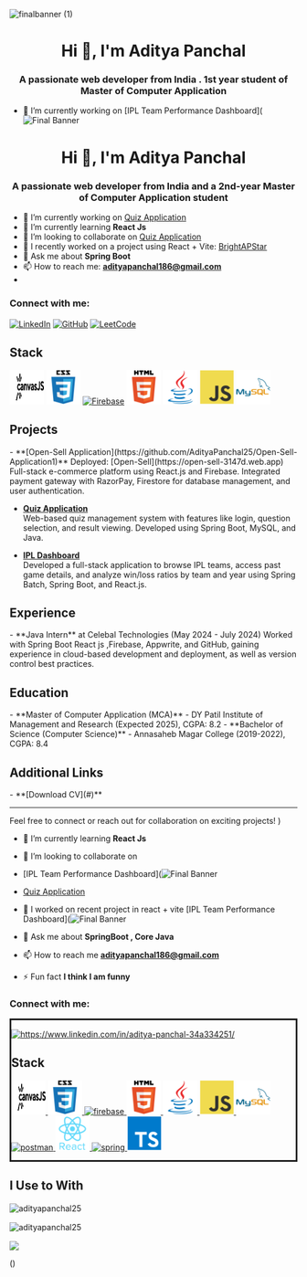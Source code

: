 ![finalbanner (1)](https://github.com/AdityaPanchal25/Aditya-Panchal/assets/125076518/b096e432-17e6-4b53-911b-310546d0f895)


<h1 align="center">Hi 👋, I'm Aditya Panchal</h1>
<h3 align="center">A passionate web developer from India . 1st year student of Master of Computer Application</h3>


- 🔭 I’m currently working on    [IPL Team Performance Dashboard](![Final Banner](https://github.com/AdityaPanchal25/IPLDashboard)
<h1 align="center">Hi 👋, I'm Aditya Panchal</h1>
<h3 align="center">A passionate web developer from India and a 2nd-year Master of Computer Application student</h3>

- 🔭 I’m currently working on [Quiz Application](https://github.com/AdityaPanchal25/Quiz-Web-Application)
- 🌱 I’m currently learning **React Js**
- 👯 I’m looking to collaborate on [Quiz Application](https://github.com/AdityaPanchal25/Quiz-Web-Application)
- 🤝 I recently worked on a project using React + Vite: [BrightAPStar](https://github.com/AdityaPanchal25/BrightAPStart)
- 💬 Ask me about **Spring Boot**
- 📫 How to reach me: **adityapanchal186@gmail.com**
- 

<h3 align="left">Connect with me:</h3>
<p align="left">
<a href="https://www.linkedin.com/in/aditya-panchal-34a334251/" target="blank"><img align="center" src="https://raw.githubusercontent.com/rahuldkjain/github-profile-readme-generator/master/src/images/icons/Social/linked-in-alt.svg" alt="LinkedIn" height="30" width="40" /></a>
<a href="https://github.com/AdityaPanchal25" target="blank"><img align="center" src="https://raw.githubusercontent.com/rahuldkjain/github-profile-readme-generator/master/src/images/icons/Social/github.svg" alt="GitHub" height="30" width="40" /></a>
<a href="https://leetcode.com/u/AdityaPanchal25/" target="blank"><img align="center" src="https://raw.githubusercontent.com/rahuldkjain/github-profile-readme-generator/master/src/images/icons/Social/leet-code.svg" alt="LeetCode" height="30" width="40" /></a>
</p>

<h2>Stack</h2>
<p align="left">
  <a href="https://canvasjs.com" target="_blank" rel="noreferrer"><img src="https://raw.githubusercontent.com/Hardik0307/Hardik0307/master/assets/canvasjs-charts.svg" alt="CanvasJS" width="60" height="60"/></a>
  <a href="https://www.w3schools.com/css/" target="_blank" rel="noreferrer"><img src="https://raw.githubusercontent.com/devicons/devicon/master/icons/css3/css3-original-wordmark.svg" alt="CSS3" width="60" height="60"/></a>
  <a href="https://firebase.google.com/" target="_blank" rel="noreferrer"><img src="https://www.vectorlogo.zone/logos/firebase/firebase-icon.svg" alt="Firebase" width="60" height="60"/></a>
  <a href="https://www.w3.org/html/" target="_blank" rel="noreferrer"><img src="https://raw.githubusercontent.com/devicons/devicon/master/icons/html5/html5-original-wordmark.svg" alt="HTML5" width="60" height="60"/></a>
  <a href="https://www.java.com" target="_blank" rel="noreferrer"><img src="https://raw.githubusercontent.com/devicons/devicon/master/icons/java/java-original.svg" alt="Java" width="60" height="60"/></a>
  <a href="https://developer.mozilla.org/en-US/docs/Web/JavaScript" target="_blank" rel="noreferrer"><img src="https://raw.githubusercontent.com/devicons/devicon/master/icons/javascript/javascript-original.svg" alt="JavaScript" width="60" height="60"/></a>
  <a href="https://www.mysql.com/" target="_blank" rel="noreferrer"><img src="https://raw.githubusercontent.com/devicons/devicon/master/icons/mysql/mysql-original-wordmark.svg" alt="MySQL" width="60" height="60"/></a>
</p>

<h2>Projects</h2>
- **[Open-Sell Application](https://github.com/AdityaPanchal25/Open-Sell-Application1)**  
  Deployed: [Open-Sell](https://open-sell-3147d.web.app)  
  Full-stack e-commerce platform using React.js and Firebase. Integrated payment gateway with RazorPay, Firestore for database management, and user authentication.

- **[Quiz Application](https://github.com/AdityaPanchal25/QuizeApp)**  
  Web-based quiz management system with features like login, question selection, and result viewing. Developed using Spring Boot, MySQL, and Java.

- **[IPL Dashboard](https://github.com/AdityaPanchal25/IPLDashboard)**  
  Developed a full-stack application to browse IPL teams, access past game details, and analyze win/loss ratios by team and year using Spring Batch, Spring Boot, and React.js.

<h2>Experience</h2>
- **Java  Intern** at Celebal Technologies (May 2024 - July 2024)  
  Worked with Spring Boot React js ,Firebase, Appwrite, and GitHub, gaining experience in cloud-based development and deployment, as well as version control best practices.

<h2>Education</h2>
- **Master of Computer Application (MCA)** - DY Patil Institute of Management and Research (Expected 2025), CGPA: 8.2
- **Bachelor of Science (Computer Science)** - Annasaheb Magar College (2019-2022), CGPA: 8.4

<h2>Additional Links</h2>
- **[Download CV](#)**

---

Feel free to connect or reach out for collaboration on exciting projects!
)

- 🌱 I’m currently learning                     **React Js**

- 👯 I’m looking to collaborate on
-  [IPL Team Performance Dashboard](![Final Banner](https://github.com/AdityaPanchal25/IPLDashboard)
-   [Quiz Application](https://github.com/AdityaPanchal25/Quiz-Web-Application)

- 🤝 I worked on  recent project in react + vite       [IPL Team Performance Dashboard](![Final Banner](https://github.com/AdityaPanchal25/IPLDashboard)
- 💬 Ask me about                                **SpringBoot , Core Java**

- 📫 How to reach me                             **adityapanchal186@gmail.com**

- ⚡ Fun fact                                    **I think I am funny**


<h3 align="left">Connect with me:</h3>
<div style=" border: solid">
<p align="left">
<a href="https://linkedin.com/in/https://www.linkedin.com/in/aditya-panchal-34a334251/" target="blank"><img align="center" src="https://raw.githubusercontent.com/rahuldkjain/github-profile-readme-generator/master/src/images/icons/Social/linked-in-alt.svg" alt="https://www.linkedin.com/in/aditya-panchal-34a334251/" height="30" width="40" /></a>
</p>
<h2>Stack</h2>

<p align="left">
  <a href="https://canvasjs.com" target="_blank" rel="noreferrer">
    <img src="https://raw.githubusercontent.com/Hardik0307/Hardik0307/master/assets/canvasjs-charts.svg" alt="canvasjs" width="60" height="60"/>
  </a>
  <a href="https://www.w3schools.com/css/" target="_blank" rel="noreferrer">
    <img src="https://raw.githubusercontent.com/devicons/devicon/master/icons/css3/css3-original-wordmark.svg" alt="css3" width="60" height="60"/>
  </a>
  <a href="https://firebase.google.com/" target="_blank" rel="noreferrer">
    <img src="https://www.vectorlogo.zone/logos/firebase/firebase-icon.svg" alt="firebase" width="60" height="60"/>
  </a>
  <a href="https://www.w3.org/html/" target="_blank" rel="noreferrer">
    <img src="https://raw.githubusercontent.com/devicons/devicon/master/icons/html5/html5-original-wordmark.svg" alt="html5" width="60" height="60"/>
  </a>
  <a href="https://www.java.com" target="_blank" rel="noreferrer">
    <img src="https://raw.githubusercontent.com/devicons/devicon/master/icons/java/java-original.svg" alt="java" width="60" height="60"/>
  </a>
  <a href="https://developer.mozilla.org/en-US/docs/Web/JavaScript" target="_blank" rel="noreferrer">
    <img src="https://raw.githubusercontent.com/devicons/devicon/master/icons/javascript/javascript-original.svg" alt="javascript" width="60" height="60"/>
  </a>
  <a href="https://www.mysql.com/" target="_blank" rel="noreferrer">
    <img src="https://raw.githubusercontent.com/devicons/devicon/master/icons/mysql/mysql-original-wordmark.svg" alt="mysql" width="60" height="60"/>
  </a>
  <a href="https://postman.com" target="_blank" rel="noreferrer">
    <img src="https://www.vectorlogo.zone/logos/getpostman/getpostman-icon.svg" alt="postman" width="60" height="60"/>
  </a>
  <a href="https://reactjs.org/" target="_blank" rel="noreferrer">
    <img src="https://raw.githubusercontent.com/devicons/devicon/master/icons/react/react-original-wordmark.svg" alt="react" width="60" height="60"/>
  </a>
  <a href="https://spring.io/" target="_blank" rel="noreferrer">
    <img src="https://www.vectorlogo.zone/logos/springio/springio-icon.svg" alt="spring" width="60" height="60"/>
  </a>
  <a href="https://www.typescriptlang.org/" target="_blank" rel="noreferrer">
    <img src="https://raw.githubusercontent.com/devicons/devicon/master/icons/typescript/typescript-original.svg" alt="typescript" width="60" height="60"/>
  </a>
</p>
</div>



<h2>I Use to With</h2>
<p><img align="center" src="https://github-readme-stats.vercel.app/api/top-langs?username=adityapanchal25&show_icons=true&locale=en&layout=compact" alt="adityapanchal25" /></p>

<p><img align="center" src="https://github-readme-streak-stats.herokuapp.com/?user=adityapanchal25&" alt="adityapanchal25" /></p>
<p><img align="center" style="width=50px ; height:100px" src="https://github.com/user-attachments/assets/ce0d4e96-14d9-433d-ba18-72c444cbe6be" alt"leetcode 50days batch2024"/></p>()

